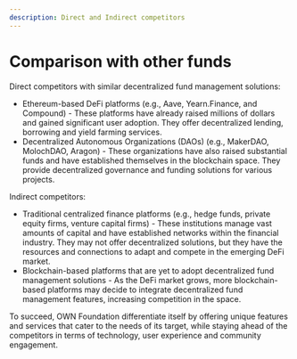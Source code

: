 ```yaml
---
description: Direct and Indirect competitors
---
```


# Comparison with other funds​

Direct competitors with similar decentralized fund management solutions:

* Ethereum-based DeFi platforms (e.g., Aave, Yearn.Finance, and Compound) - These platforms have already raised millions of dollars and gained significant user adoption. They offer decentralized lending, borrowing and yield farming services.
* Decentralized Autonomous Organizations (DAOs) (e.g., MakerDAO, MolochDAO, Aragon) - These organizations have also raised substantial funds and have established themselves in the blockchain space. They provide decentralized governance and funding solutions for various projects.

Indirect competitors:

* Traditional centralized finance platforms (e.g., hedge funds, private equity firms, venture capital firms) - These institutions manage vast amounts of capital and have established networks within the financial industry. They may not offer decentralized solutions, but they have the resources and connections to adapt and compete in the emerging DeFi market.
* Blockchain-based platforms that are yet to adopt decentralized fund management solutions - As the DeFi market grows, more blockchain-based platforms may decide to integrate decentralized fund management features, increasing competition in the space.

To succeed, OWN Foundation differentiate itself by offering unique features and services that cater to the needs of its target, while staying ahead of the competitors in terms of technology, user experience and community engagement.
